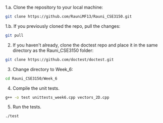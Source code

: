1.a. Clone the repository to your local machine: 
```bash
git clone https://github.com/RauniMF13/Rauni_CSE3150.git
```
1.b. If you previously cloned the repo, pull the changes:
```bash
git pull
```
2. If you haven't already, clone the doctest repo and place it in the same directory as the Rauni_CSE3150 folder:
```bash
git clone https://github.com/doctest/doctest.git
```
3. Change directory to Week_6:
```bash
cd Rauni_CSE3150/Week_6
```
4. Compile the unit tests.
```bash
g++ -o test unittests_week6.cpp vectors_2D.cpp
```
5. Run the tests.
```bash
./test
```

